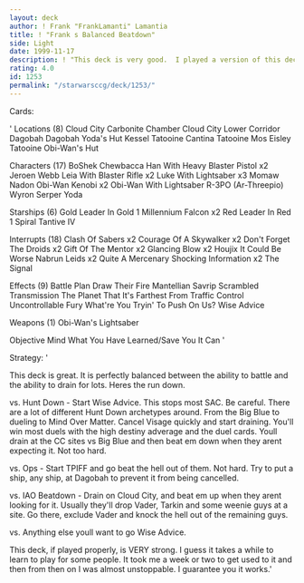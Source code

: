 ```yaml
---
layout: deck
author: ! Frank "FrankLamanti" Lamantia
title: ! "Frank s Balanced Beatdown"
side: Light
date: 1999-11-17
description: ! "This deck is very good.  I played a version of this deck for roughly 6 months in 1998 and it held up with a great record.  I only remember it losing 5 times in 7 tournaments (including Origins) and all the pick up games."
rating: 4.0
id: 1253
permalink: "/starwarsccg/deck/1253/"
---
```

Cards: 

'
Locations (8)
Cloud City Carbonite Chamber
Cloud City Lower Corridor
Dagobah
Dagobah Yoda's Hut
Kessel
Tatooine Cantina
Tatooine Mos Eisley
Tatooine Obi-Wan's Hut

Characters (17)
BoShek
Chewbacca
Han With Heavy Blaster Pistol  x2
Jeroen Webb
Leia With Blaster Rifle  x2
Luke With Lightsaber  x3
Momaw Nadon
Obi-Wan Kenobi	x2
Obi-Wan With Lightsaber
R-3PO (Ar-Threepio)
Wyron Serper
Yoda

Starships (6)
Gold Leader In Gold 1
Millennium Falcon  x2
Red Leader In Red 1
Spiral
Tantive IV

Interrupts (18)
Clash Of Sabers  x2
Courage Of A Skywalker	x2
Don't Forget The Droids  x2
Gift Of The Mentor  x2
Glancing Blow  x2
Houjix
It Could Be Worse
Nabrun Leids  x2
Quite A Mercenary
Shocking Information  x2
The Signal

Effects (9)
Battle Plan
Draw Their Fire
Mantellian Savrip
Scrambled Transmission
The Planet That It's Farthest From
Traffic Control
Uncontrollable Fury
What're You Tryin' To Push On Us?
Wise Advice

Weapons (1)
Obi-Wan's Lightsaber

Objective
Mind What You Have Learned/Save You It Can
'

Strategy: '

This deck is great.  It is perfectly balanced between the ability to battle and the ability to drain for lots.  Heres the run down.

vs. Hunt Down - Start Wise Advice.  This stops most SAC.  Be careful.  There are a lot of different Hunt Down archetypes around.  From the Big Blue to dueling to Mind Over Matter.  Cancel Visage quickly and start draining.	You'll win most duels with the high destiny adverage and the duel cards.  Youll drain at the CC sites vs Big Blue and then beat em down when they arent expecting it.	Not too hard.

vs. Ops - Start TPIFF and go beat the hell out of them.  Not hard.  Try to put a ship, any ship, at Dagobah to prevent it from being cancelled.

vs. IAO Beatdown - Drain on Cloud City, and beat em up when they arent looking for it.	Usually they'll drop Vader, Tarkin and some weenie guys at a site.  Go there, exclude Vader and knock the hell out of the remaining guys.

vs. Anything else youll want to go Wise Advice.

This deck, if played properly, is VERY strong.	I guess it takes a while to learn to play for some people.  It took me a week or two to get used to it and then from then on I was almost unstoppable.	I guarantee you it works.'
